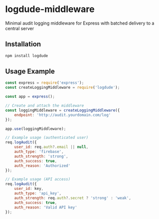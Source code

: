 # logdude-middleware

Minimal audit logging middleware for Express with batched delivery to a central server

## Installation

```bash
npm install logdude
```

## Usage Example

```js
const express = require('express');
const createLoggingMiddleware = require('logdude');

const app = express();

// Create and attach the middleware
const loggingMiddleware = createLoggingMiddleware({
    endpoint: 'http://audit.yourdomain.com/log'
});

app.use(loggingMiddleware);

// Example usage (authenticated user)
req.logAudit({
    user_id: req.auth?.email || null,
    auth_type: 'firebase',
    auth_strength: 'strong',
    auth_success: true,
    auth_reason: 'Authorized'
});

// Example usage (API access)
req.logAudit({
    user_id: key,
    auth_type: 'api_key',
    auth_strength: req.auth?.secret ? 'strong' : 'weak',
    auth_success: true,
    auth_reason: 'Valid API key'
});
```